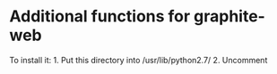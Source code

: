 Additional functions for graphite-web
===============

To install it:
    1. Put this directory into /usr/lib/python2.7/
    2. Uncomment
